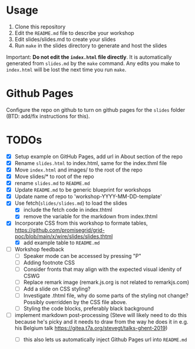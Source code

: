 # Usage

1. Clone this repository
2. Edit the `README.md` file to describe your workshop
3. Edit slides/slides.md to create your slides
4. Run `make` in the slides directory to generate and host the slides

Important:  **Do not edit the `index.html` file directly**.  It is
automatically generated from `slides.md` by the `make` command.  Any
edits you make to `index.html` will be lost the next time you run
`make`.

# Github Pages

Configure the repo on github to turn on github pages for the `slides`
folder (BTD: add/fix instructions for this).

# TODOs
- [x] Setup example on GitHub Pages, add url in About section of the repo
- [X] Rename `slides.html` to index.html, same for the index.thml file
- [X] Move `index.html` and images/ to the root of the repo
- [X] Move slides/\* to root of the repo
- [X] rename `slides.md` to `README.md`
- [X] Update `README.md` to be generic blueprint for workshops
- [X] Update name of repo to 'workshop-YYYY-MM-DD-template'
- [X] Use fetch(`slides/slides.md`) to load the slides
    - [X] include the fetch code in index.thtml
    - [X] remove the variable for the markdown from index.thtml
- [X] Incorporate CSS from this workshop to formate tables, https://github.com/promisegrid/grid-poc/blob/main/x/wire/slides/slides.thtml
    - [X] add example table to `README.md`
- [ ] Workshop feedback
    - [ ] Speaker mode can be accessed by pressing "P"
    - [ ] Adding footnote CSS
    - [ ] Consider fronts that may align with the expected visual idenity of CSWG
    - [ ] Replace remark image (remark.js.org is not related to remarkjs.com)
    - [ ] Add a slide on CSS styling?
    - [ ] Investigate .thtml file, why do some parts of the styling not change? Possibly overridden by the CSS file above.
    - [ ] Styling the code blocks, preferably black background
- [ ] implement markdown post-processing (Steve will likely need to do
      this because he's picky and it needs to draw from the way he
      does it in e.g. his Belgium talk
      https://gitea.t7a.org/stevegt/talks-ghent-2019)
    - [ ] this also lets us automatically inject Github Pages url into `README.md`









